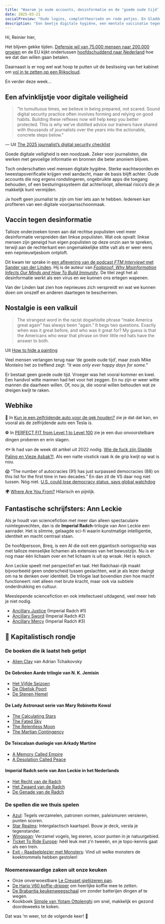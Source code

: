 ```yaml
---
title: "Waarom je oude accounts, desinformatie en de ‘goede oude tijd’ moet loslaten"
date: 2025-03-21
socialPreview: "Oude logins, complottheorieën en rode petjes. En Gladde Paling."
description: "Een beetje digitale hygiëne, een mentale vaccinatie tegen nepnieuws en een kritische blik op het verleden. Want voorbereid is niet hetzelfde als paranoia."
---
```


Hi, Reinier hier,

Het blijven gekke tijden. [Defensie wil van 75.000 mensen naar 200.000 groeien](https://nos.nl/artikel/2560532-nederlands-reservistenleger-moet-veel-groter-opkomstplicht-niet-meer-ondenkbaar) en de EU kijkt ondertussen [hoofdschuddend naar Nederland](https://nos.nl/artikel/2560395-verbazing-in-brussel-over-nederlandse-houding-kom-zelf-met-oplossingen) hoe we dat dan willen gaan betalen.

Daarnaast is er nog wel wat hoop te putten uit de beslissing van het kabinet om [vol in te zetten op een Rijkscloud](https://www.telegraaf.nl/nieuws/622054491/kamer-wil-einde-aan-cloudmigratie-en-wil-eigen-rijkscloud).  

En verder deze week…

## Een afvinklijstje voor digitale veiligheid

> "In tumultuous times, we believe in being prepared, not scared. Sound digital security practice often involves forming and relying on good habits. Building these reflexes now will help keep you better protected. This is why we’ve distilled advice our trainers have shared with thousands of journalists over the years into the actionable, concrete steps below."

— Uit [The 2025 journalist’s digital security checklist](https://freedom.press/digisec/blog/journalists-digital-security-checklist/)

Goede digitale veiligheid is een noodzaak. Zeker voor journalisten, die werken met gevoelige informatie en bronnen die beter anoniem blijven. 

Toch onderschatten veel mensen digitale hygiëne. Sterke wachtwoorden en tweestapsverificatie krijgen veel aandacht, maar de basis blijft achter. Oude accounts die nog ergens rondslingeren, ongebruikte apps die toegang behouden, of een besturingssysteem dat achterloopt, allemaal risico’s die je makkelijk kunt vermijden.

Je hoeft geen journalist te zijn om hier iets aan te hebben. Iedereen kan profiteren van een digitale voorjaarsschoonmaak.

## Vaccin tegen desinformatie

Talloze onderzoeken tonen aan dat rechtse populisten veel meer desinformatie verspreiden dan linkse populisten. Wat ook opvalt: linkse mensen zijn geneigd hun eigen populisten op deze onzin aan te spreken, terwijl aan de rechterkant een ongemakkelijke stilte valt als er weer eens een nepnieuwtjesbom ontploft.

Dit kwam ter sprake in [een aflevering van de podcast *FTM Interviewt* met Sander van der Linden](https://www.ftm.nl/artikelen/ftm-interviewt-sander-van-der-linden?share=Gl9MNmHtrnnZhyhuaz4HMRbQRIJdyiHRu17gU8am/krObBNy0t++3uOj431fEko%3D). Hij is de auteur van *[Foolproof: Why Misinformation Infects Our Minds and How To Build Immunity](https://app.thestorygraph.com/books/939293bf-eecb-447d-b1cd-30d55f7067a8)*. De titel zegt het al: desinformatie werkt als een virus en we kunnen ons ertegen wapenen.

Van der Linden laat zien hoe nepnieuws zich verspreidt en wat we kunnen doen om onszelf en anderen daartegen te beschermen.

## Nostalgie is een valkuil

> The strangest word in the racist dogwhistle phrase “make America great again” has always been “again.” It begs two questions. Exactly when was it great before, and who was it great for? My guess is that the Americans who wear that phrase on their little red hats have the answer to both.

Uit [How to hide a painting](https://buttondown.com/monteiro/archive/how-to-hide-a-painting/)

Veel mensen verlangen terug naar ‘de goede oude tijd’, maar zoals Mike Monteiro het zo treffend zegt: _"It was only ever happy days for some."_  

Er bestaat geen goede oude tijd. Vroeger was het vooral kommer en kwel. Een handvol witte mannen had het voor het zeggen. En nu zijn er weer witte mannen die daarheen willen. Of, nou ja, die vooral willen behouden wat ze dreigen kwijt te raken.

## Webhike

🚙 In [Kun je een zelfrijdende auto voor de gek houden?](https://m.youtube.com/watch?v=IQJL3htsDyQ) zie je dat dat kan, en vooral als de zelfrijdende auto een Tesla is. 

⚽️ In [PERFECT FIT from Level 1 to Level 100](https://m.youtube.com/watch?v=ienKF5F3QpA) zie je een duo onvoorstelbare dingen proberen en erin slagen.

🐟 Ik had van de week dit artikel uit 2022 nodig. [Wie de fuck zijn Gladde Paling en Vieze Asbak?!](https://3voor12.vpro.nl/artikelen/overzicht/2022/september/gladde-paling-vieze-asbak.html). Als een natte visstick raak ik de grip kwijt op wat is nou.

😱 “The number of autocracies (91) has just surpassed democracies (88) on this list for the first time in two decades.” En dan zit de VS daar nog niet tussen. Nóg niet. [U.S. could lose democracy status, says global watchdog](https://www.cbc.ca/news/world/trump-democracy-report-1.7486317)

🌍 [Where Are You From?](https://www.youtube.com/watch?v=crAv5ttax2I) Hilarisch en pijnlijk.

## Fantastische schrijfsters: Ann Leckie

Als je houdt van sciencefiction met meer dan alleen spectaculaire ruimtegevechten, dan is de **Imperial Radch**-trilogie van Ann Leckie een aanrader. Het is slimme, gelaagde sci-fi waarin kunstmatige intelligentie, identiteit en macht centraal staan.

De hoofdpersoon, Breq, is een AI die ooit een gigantisch oorlogsschip was met talloze menselijke lichamen als extensies van het bewustzijn. Nu is er nog maar één lichaam over en het lichaam is uit op wraak. Het is episch.

Ann Leckie speelt met perspectief en taal. Het Radchaai-rijk maakt bijvoorbeeld geen onderscheid tussen geslachten, wat je als lezer dwingt om na te denken over identiteit. De trilogie laat bovendien zien hoe macht functioneert: niet alleen met brute kracht, maar ook via subtiele onderdrukking en cultuur.

Meeslepende sciencefiction en ook intellectueel uitdagend, veel meer heb je niet nodig.

- [Ancillary Justice](https://app.thestorygraph.com/books/c2dfa6c0-a67c-4cd5-962f-999d969e9fbd) (Imperial Radch #1)
- [Ancillary Sword](https://app.thestorygraph.com/books/30667820-4830-415e-9eb8-a780e143683e) (Imperial Radch #2)
- [Ancillary Mercy](https://app.thestorygraph.com/books/eb598cba-d4db-4ddc-8d51-62f6d4ca63c2) (Imperial Radch #3)

## 🔮 Kapitalistisch rondje

### De boeken die ik laatst heb getipt

- [Alien Clay](https://partner.bol.com/click/click?p=2&t=url&s=1066120&f=TXL&url=https%3A%2F%2Fwww.bol.com%2Fnl%2Fnl%2Fp%2Falien-clay%2F9300000162798494%2F&name=Alien%20Clay%2C%20Adrian%20Tchaikovsky) van Adrian Tchaikovsky

#### De Gebroken Aarde trilogie van N. K. Jemisin

- [Het Vijfde Seizoen](https://partner.bol.com/click/click?p=2&t=url&s=1066120&f=TXL&url=https%3A%2F%2Fwww.bol.com%2Fnl%2Fnl%2Ff%2Fde-gebroken-aarde-1-het-vijfde-seizoen%2F9200000091371720%2F&name=De%20gebroken%20aarde%201%20-%20Het%20Vijfde%20Seizoen%2C%20N.K....)
- [De Obelisk Poort](https://partner.bol.com/click/click?p=2&t=url&s=1066120&f=TXL&url=https%3A%2F%2Fwww.bol.com%2Fnl%2Fnl%2Ff%2Fde-gebroken-aarde-2-de-obeliskpoort%2F9200000100728262%2F&name=De%20gebroken%20aarde%202%20-%20De%20Obeliskpoort%2C%20N.K.%20Je...)
- [De Stenen Hemel](https://partner.bol.com/click/click?p=2&t=url&s=1066120&f=TXL&url=https%3A%2F%2Fwww.bol.com%2Fnl%2Fnl%2Fp%2Fde-gebroken-aarde-3-de-stenen-hemel%2F9200000114017927%2F&name=De%20gebroken%20aarde%203%20-%20De%20Stenen%20Hemel%20(ebook)%2C...)

#### De Lady Astronaut serie van Mary Robinette Kowal

- [The Calculating Stars](https://partner.bol.com/click/click?p=2&t=url&s=1066120&f=TXL&url=https%3A%2F%2Fwww.bol.com%2Fnl%2Fnl%2Ff%2Fthe-calculating-stars%2F9200000082133196%2F&name=The%20Calculating%20Stars%2C%20Mary%20Robinette%20Kowal)
- [The Fated Sky](https://partner.bol.com/click/click?p=2&t=url&s=1066120&f=TXL&url=https%3A%2F%2Fwww.bol.com%2Fnl%2Fnl%2Ff%2Fthe-fated-sky%2F9200000082133180%2F&name=The%20Fated%20Sky%2C%20Mary%20Robinette%20Kowal)
- [The Relentless Moon](https://partner.bol.com/click/click?p=2&t=url&s=1066120&f=TXL&url=https%3A%2F%2Fwww.bol.com%2Fnl%2Fnl%2Ff%2Flady-relentless-moon%2F9200000119033841%2F&name=The%20Relentless%20Moon%20A%20Lady%20Astronaut%20Novel%20Lad...)
- [The Martian Contingency](https://partner.bol.com/click/click?p=2&t=url&s=1066120&f=TXL&url=https%3A%2F%2Fwww.bol.com%2Fnl%2Fnl%2Fp%2Fa-lady-astronaut-novel-the-martian-contingency%2F9300000192215926%2F&name=A%20Lady%20Astronaut%20Novel-%20Martian%20Contingency%2C%20M...)

#### De Teixcalaan duologie van Arkady Martine

- [A Memory Called Empire](https://partner.bol.com/click/click?p=2&t=url&s=1066120&f=TXL&url=https%3A%2F%2Fwww.bol.com%2Fnl%2Fnl%2Ff%2Fmemory-called-empire%2F9200000091494741%2F&name=Memory%20Called%20Empire%2C%20Arkady%20Martine)
- [A Desolation Called Peace](https://partner.bol.com/click/click?p=2&t=url&s=1066120&f=TXL&url=https%3A%2F%2Fwww.bol.com%2Fnl%2Fnl%2Ff%2Fa-desolation-called-peace%2F9200000091494739%2F&name=Teixcalaan2-A%20Desolation%20Called%20Peace%2C%20Arkady%20...)

#### Imperial Radch serie van Ann Leckie in het Nederlands

- [Het Recht van de Radch](https://partner.bol.com/click/click?p=2&t=url&s=1066120&f=TXL&url=https%3A%2F%2Fwww.bol.com%2Fnl%2Fnl%2Fp%2Fradch-1-het-recht-van-de-radch%2F9300000023537382%2F&name=Radch%201%20-%20Het%20Recht%20van%20de%20Radch%2C%20Ann%20Leckie)
- [Het Zwaard van de Radch](https://partner.bol.com/click/click?p=2&t=url&s=1066120&f=TXL&url=https%3A%2F%2Fwww.bol.com%2Fnl%2Fnl%2Fp%2Ffotografieboek%2F9200000048601263%2F&name=Radch%20-%20Het%20Zwaard%20van%20de%20Radch%2C%20Ann%20Leckie)
- [De Genade van de Radch](https://partner.bol.com/click/click?p=2&t=url&s=1066120&f=TXL&url=https%3A%2F%2Fwww.bol.com%2Fnl%2Fnl%2Ff%2Fde-genade-van-de-radch%2F9200000075700195%2F&name=Radch%20-%20De%20genade%20van%20de%20Radch%2C%20Ann%20Leckie)

### De spellen die we thuis spelen

- [Azul](https://partner.bol.com/click/click?p=2&t=url&s=1066120&f=TXL&url=https%3A%2F%2Fwww.bol.com%2Fnl%2Fnl%2Fp%2Fazul-bordspel%2F9200000086976904%2F&name=Next%20Move%20Games%20-%20Azul%20-%20Bordspel%20-%20Basisspel%20...): Tegels verzamelen, patronen vormen, paleismuren versieren, punten scoren.
- [Star Realms](https://partner.bol.com/click/click?p=2&t=url&s=1066120&f=TXL&url=https%3A%2F%2Fwww.bol.com%2Fnl%2Fnl%2Fp%2Fstar-realms-base-set-kaartspel%2F9200000039533934%2F&name=Star%20Realms%20Base%20Set%20Kaartspel): Intergalactisch kaartspel. Bouw je deck, versla je tegenstander.
- [Wingspan](https://partner.bol.com/click/click?p=2&t=url&s=1066120&f=TXL&url=https%3A%2F%2Fwww.bol.com%2Fnl%2Fnl%2Fp%2Fwingspan-bordspel%2F9200000104691586%2F&name=999%20Games%20-%20Wingspan%20-%20Bordspel%20-%20Prachtig%20vor...): Verzamel vogels, leg eieren, scoor punten in je natuurgebied.
- [Ticket To Ride Europe](https://partner.bol.com/click/click?p=2&t=url&s=1066120&f=TXL&url=https%3A%2F%2Fwww.bol.com%2Fnl%2Fp%2Fticket-to-ride-europe-bordspel%2F1004004006510342%2F&name=Ticket%20to%20Ride%20Europe%20-%20Bordspel): héél leuk met z’n tweeën, en je topo-kennis gaat als een trein.
- [Exit - Raadselplezier met Monsters](https://partner.bol.com/click/click?p=2&t=url&s=1066120&f=TXL&url=https%3A%2F%2Fwww.bol.com%2Fnl%2Fnl%2Fp%2Fexit-kids-raadselplezier-met-monsters-breinbreker%2F9300000180307553%2F&name=EXIT%20-%20KIDS%3A%20Raadselplezier): Vind uit welke monsters de koektrommels hebben gestolen!

### Noemenswaardige zaken uit onze keuken

- Onze onverwoestbare [Le Creuset gietijzeren pan](https://partner.bol.com/click/click?p=2&t=url&s=1066120&f=TXL&url=https%3A%2F%2Fwww.bol.com%2Fnl%2Fnl%2Fp%2Fle-creuset-gietijzeren-ronde-skillet-26cm-coastal-blue%2F9300000220035766%2F&name=Le%20Creuset%20-%20Gietijzeren%20-%20Ronde%20Skillet%2026cm%20...).
- [De Hario V60 koffie-dripper](https://partner.bol.com/click/click?p=2&t=url&s=1066120&f=TXL&url=https%3A%2F%2Fwww.bol.com%2Fnl%2Fp%2Fhario-v60-drip-decanter-02%2F9200000040262918%2F&name=Hario%20V60%20Drip%20Decanter%2002) om heerlijke koffie mee te zetten.
- [De Brabantia keukenweegschaal](https://partner.bol.com/click/click?p=2&t=url&s=1066118&f=TXL&url=https%3A%2F%2Fwww.bol.com%2Fnl%2Fp%2Fbrabantia-tasty-keukenweegschaal-digitaal-met-dynamo-dark-grey%2F9200000106249005%2F&name=Brabantia%20Keukenweegschaal) om zonder batterijen dingen af te wegen.
- Kookboek [Simple van Yotam Ottolenghi](https://partner.bol.com/click/click?p=2&t=url&s=1066120&f=TXL&url=https%3A%2F%2Fwww.bol.com%2Fnl%2Fnl%2Fp%2Fsimpel%2F9200000091266387%2F&name=Simpel%2C%20Yotam%20Ottolenghi) om snel, makkelijk en gezond doordeweeks te koken.

Dat was ‘m weer, tot de volgende keer! 👋

